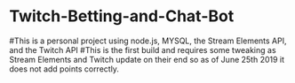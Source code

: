 # Twitch-Betting-and-Chat-Bot

#This is a personal project using node.js, MYSQL, the Stream Elements API, and the Twitch API
#This is the first build and requires some tweaking as Stream Elements and Twitch update on their end so as of June 25th 2019 it does not add points correctly.
